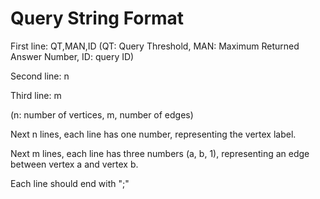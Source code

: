 # Query String Format

First line: QT,MAN,ID (QT: Query Threshold, MAN: Maximum Returned Answer Number, ID: query ID) 

Second line: n 

Third line: m 

(n: number of vertices, m, number of edges)

Next n lines, each line has one number, representing the vertex label.

Next m lines, each line has three numbers (a, b, 1), representing an edge between vertex a and vertex b.

Each line should end with ";"
